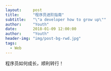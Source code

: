 ```yaml
---
layout:     post
title:      "程序员进阶指南"
subtitle:   "\"a developer how to grow up\""  
author:     "Youth"
date:       2018-01-09 12:00:00
author:     "Youth"
header-img: "img/post-bg-rwd.jpg"
tags:
  - Web
---
```


程序员如何成长，顺利转行！